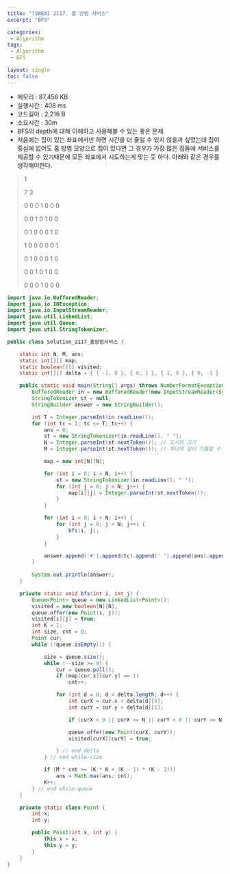```yaml
---
title: "[SWEA] 2117. 홈 방범 서비스"
excerpt: "BFS"

categories:
 - Algorithm
tags:
 - Algorithm
 - BFS

layout: single
toc: false
---
```


 * 메모리 : 87,456 KB
 * 실행시간 : 408 ms
 * 코드길이 : 2,216 B
 * 소요시간 : 30m
 * BFS의 depth에 대해 이해하고 사용해볼 수 있는 좋은 문제.
 * 처음에는 집이 있는 좌표에서만 하면 시간을 더 줄일 수 있지 않을까 싶었는데 집이 중심에 없어도 홈 방범 모양으로 집이 있다면 그 경우가 가장 많은 집들에 서비스를 제공할 수 있기때문에 모든 좌표에서 시도하는게 맞는 듯 하다. 아래와 같은 경우를 생각해야한다.

> 1
>
> 7 3
>
> 0 0 0 1 0 0 0
>
> 0 0 1 0 1 0 0
>
> 0 1 0 0 0 1 0
>
> 1 0 0 0 0 0 1
>
> 0 1 0 0 0 1 0
>
> 0 0 1 0 1 0 0
>
> 0 0 0 1 0 0 0

```java
import java.io.BufferedReader;
import java.io.IOException;
import java.io.InputStreamReader;
import java.util.LinkedList;
import java.util.Queue;
import java.util.StringTokenizer;

public class Solution_2117_홈방범서비스 {

	static int N, M, ans;
	static int[][] map;
	static boolean[][] visited;
	static int[][] delta = { { -1, 0 }, { 0, 1 }, { 1, 0 }, { 0, -1 } }; // 상 우 하 좌

	public static void main(String[] args) throws NumberFormatException, IOException {
		BufferedReader in = new BufferedReader(new InputStreamReader(System.in));
		StringTokenizer st = null;
		StringBuilder answer = new StringBuilder();

		int T = Integer.parseInt(in.readLine());
		for (int tc = 1; tc <= T; tc++) {
			ans = 0;
			st = new StringTokenizer(in.readLine(), " ");
			N = Integer.parseInt(st.nextToken()); // 도시의 크기
			M = Integer.parseInt(st.nextToken()); // 하나의 집이 지불할 수 있는 비용

			map = new int[N][N];

			for (int i = 0; i < N; i++) {
				st = new StringTokenizer(in.readLine(), " ");
				for (int j = 0; j < N; j++) {
					map[i][j] = Integer.parseInt(st.nextToken());
				}
			}

			for (int i = 0; i < N; i++) {
				for (int j = 0; j < N; j++) {
					bfs(i, j);
				}
			}

			answer.append('#').append(tc).append(' ').append(ans).append('\n');
		}
		
		System.out.println(answer);
	}

	private static void bfs(int i, int j) {
		Queue<Point> queue = new LinkedList<Point>();
		visited = new boolean[N][N];
		queue.offer(new Point(i, j));
		visited[i][j] = true;
		int K = 1;
		int size, cnt = 0;
		Point cur;
		while (!queue.isEmpty()) {

			size = queue.size();
			while (--size >= 0) {
				cur = queue.poll();
				if (map[cur.x][cur.y] == 1)
					cnt++;

				for (int d = 0; d < delta.length; d++) {
					int curX = cur.x + delta[d][0];
					int curY = cur.y + delta[d][1];

					if (curX < 0 || curX >= N || curY < 0 || curY >= N || visited[curX][curY]) continue;

					queue.offer(new Point(curX, curY));
					visited[curX][curY] = true;

				} // end delta
			} // end while-size

			if (M * cnt >= (K * K + (K - 1) * (K - 1)))
				ans = Math.max(ans, cnt);
			K++;
		} // end while-queue
	}

	private static class Point {
		int x;
		int y;

		public Point(int x, int y) {
			this.x = x;
			this.y = y;
		}
	}
}
```

